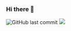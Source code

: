 ### Hi there 👋


<img alt="GitHub last commit" src="https://img.shields.io/badge/Telegram-2CA5E0?style=for-the-badge&logo=telegram&logoColor=white">

<a href="mailto:vsv.vasyliev@gmail.com">
       <img src="https://img.shields.io/badge/Gmail-D14836?style=for-the-badge&logo=gmail&logoColor=white"/></a>

<!-- <a href="https://github-readme-stats.vercel.app/api?username=romankh3&show_icons=true&count_private=true">
       <img height=150 src="https://github-readme-stats.vercel.app/api?username=romankh3&show_icons=true&count_private=true"/></a>       -->

<!--
**GradientAspen/GradientAspen** is a ✨ _special_ ✨ repository because its `README.md` (this file) appears on your GitHub profile.

Here are some ideas to get you started:

- 🔭 I’m currently working on ...
- 🌱 I’m currently learning ...
- 👯 I’m looking to collaborate on ...
- 🤔 I’m looking for help with ...
- 💬 Ask me about ...
- 📫 How to reach me: ...
- 😄 Pronouns: ...
- ⚡ Fun fact: ...
-->
